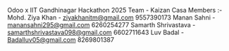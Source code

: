 Odoo x IIT Gandhinagar Hackathon 2025 Team - Kaizan Casa Members :-
Mohd. Ziya Khan - ziyakhanitm@gmail.com 9557390173
Manan Sahni - manansahni295@gmail.com 6260254277 
Samarth Shrivastava - samarthshrivastava098@gmail.com 6602711643
Luv Badal - Badalluv05@gmail.com 8269801387 
